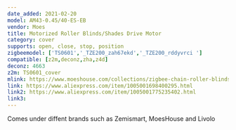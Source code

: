 ```yaml
---
date_added: 2021-02-20
model: AM43-0.45/40-ES-EB
vendor: Moes
title: Motorized Roller Blinds/Shades Drive Motor
category: cover
supports: open, close, stop, position
zigbeemodel: ['TS0601','_TZE200_zah67ekd','_TZE200_rddyvrci ']
compatible: [z2m,deconz,zha,z4d]
deconz: 4663
z2m: TS0601_cover
mlink: https://www.moeshouse.com/collections/zigbee-chain-roller-blinds-motor/products/zigbee-smart-diy-motorized-roller-blinds-shades-drive-motor-hub-required-tuya-smart-life-app-control
link: https://www.aliexpress.com/item/1005001698400295.html
link2: https://www.aliexpress.com/item/1005001775235402.html
link3: 
---
```


Comes under diffent brands such as Zemismart, MoesHouse and Livolo
